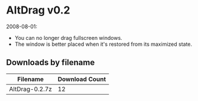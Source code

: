 # AltDrag v0.2

2008-08-01:
- You can no longer drag fullscreen windows.
- The window is better placed when it's restored from its maximized state.

## Downloads by filename

Filename       | Download Count
-------------- | --------------
AltDrag-0.2.7z |             12
